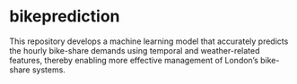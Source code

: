 # bikeprediction
This repository develops a machine learning model that accurately predicts the hourly bike-share demands using temporal and weather-related features, thereby enabling more effective management of London’s bike-share systems.
